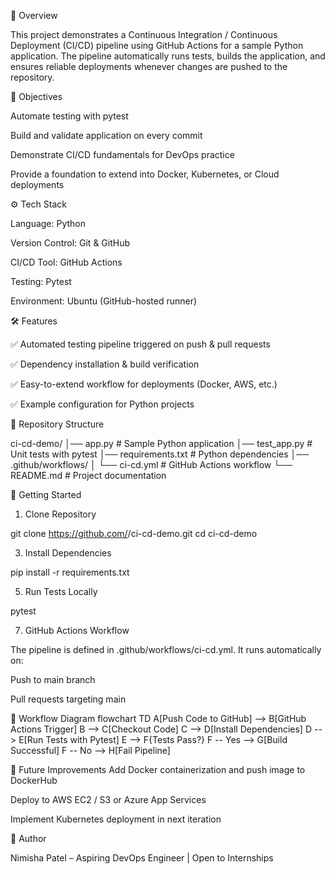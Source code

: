 📖 Overview

This project demonstrates a Continuous Integration / Continuous Deployment (CI/CD) pipeline using GitHub Actions for a sample Python application. The pipeline automatically runs tests, builds the application, and ensures reliable deployments whenever changes are pushed to the repository.

🎯 Objectives

Automate testing with pytest

Build and validate application on every commit

Demonstrate CI/CD fundamentals for DevOps practice

Provide a foundation to extend into Docker, Kubernetes, or Cloud deployments

⚙️ Tech Stack

Language: Python

Version Control: Git & GitHub

CI/CD Tool: GitHub Actions

Testing: Pytest

Environment: Ubuntu (GitHub-hosted runner)

🛠️ Features

✅ Automated testing pipeline triggered on push & pull requests

✅ Dependency installation & build verification

✅ Easy-to-extend workflow for deployments (Docker, AWS, etc.)

✅ Example configuration for Python projects 

📂 Repository Structure

ci-cd-demo/
│── app.py              # Sample Python application
│── test_app.py         # Unit tests with pytest
│── requirements.txt    # Python dependencies
│── .github/workflows/
│    └── ci-cd.yml      # GitHub Actions workflow
└── README.md           # Project documentation

🚀 Getting Started

1. Clone Repository

git clone https://github.com/<NimishaPatel-21>/ci-cd-demo.git
cd ci-cd-demo

3. Install Dependencies

pip install -r requirements.txt

5. Run Tests Locally

pytest

7. GitHub Actions Workflow

The pipeline is defined in .github/workflows/ci-cd.yml. It runs automatically on:

Push to main branch

Pull requests targeting main

🔄 Workflow Diagram
flowchart TD
    A[Push Code to GitHub] --> B[GitHub Actions Trigger]
    B --> C[Checkout Code]
    C --> D[Install Dependencies]
    D --> E[Run Tests with Pytest]
    E --> F{Tests Pass?}
    F -- Yes --> G[Build Successful]
    F -- No --> H[Fail Pipeline]

📌 Future Improvements
Add Docker containerization and push image to DockerHub

Deploy to AWS EC2 / S3 or Azure App Services

Implement Kubernetes deployment in next iteration

👤 Author

Nimisha Patel – Aspiring DevOps Engineer | Open to Internships
